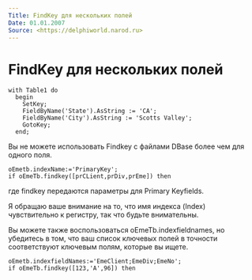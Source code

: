 ```yaml
---
Title: FindKey для нескольких полей
Date: 01.01.2007
Source: <https://delphiworld.narod.ru>
---
```



FindKey для нескольких полей
============================

    with Table1 do
      begin
        SetKey;
        FieldByName('State').AsString := 'CA';
        FieldByName('City').AsString := 'Scotts Valley';
        GotoKey;
      end;

Вы не можете использовать Findkey с файлами DBase более чем для одного
поля.

    oEmetb.indexName:='PrimaryKey';
    if oEmeTb.findkey([prCLient,prDiv,prEme]) then 

где findkey передаются параметры для Primary Keyfields.

Я обращаю ваше внимание на то, что имя индекса (Index) чувствительно к
регистру, так что будьте внимательны.

Вы можете также воспользоваться oEmeTb.indexfieldnames, но убедитесь в
том, что ваш список ключевых полей в точности соответствуют ключевым
полям, которые вы ищете.

    oEmetb.indexfieldNames:='EmeClient;EmeDiv;EmeNo';
    if oEmeTb.findkey([123,'A',96]) then

